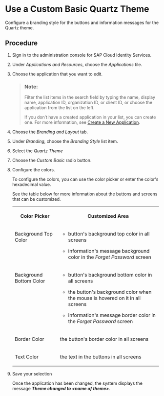 <!-- loio342ae24aefa64be49ae7cd8534cd9214 -->

# Use a Custom Basic Quartz Theme

Configure a branding style for the buttons and information messages for the Quartz theme.



## Procedure

1.  Sign in to the administration console for SAP Cloud Identity Services.

2.  Under *Applications and Resources*, choose the *Applications* tile.

3.  Choose the application that you want to edit.

    > ### Note:  
    > Filter the list items in the search field by typing the name, display name, application ID, organization ID, or client ID, or choose the application from the list on the left.
    > 
    > If you don’t have a created application in your list, you can create one. For more information, see [Create a New Application](create-a-new-application-0d4b255.md).

4.  Choose the *Branding and Layout* tab.

5.  Under *Branding*, choose the *Branding Style* list item.

6.  Select the *Quartz Theme*

7.  Choose the *Custom Basic* radio button.

8.  Configure the colors.

    To configure the colors, you can use the color picker or enter the color's hexadecimal value.

    See the table below for more information about the buttons and screens that can be customized.


    <table>
    <tr>
    <th valign="top">

    Color Picker
    
    </th>
    <th valign="top">

    Customized Area
    
    </th>
    </tr>
    <tr>
    <td valign="top">
    
    Background Top Color
    
    </td>
    <td valign="top">
    
    -   button's background top color in all screens

    -   information's message background color in the *Forget Password* screen


    
    </td>
    </tr>
    <tr>
    <td valign="top">
    
    Background Bottom Color
    
    </td>
    <td valign="top">
    
    -   button's background bottom color in all screens

    -   the button's background color when the mouse is hovered on it in all screens
    -   information's message border color in the *Forget Password* screen


    
    </td>
    </tr>
    <tr>
    <td valign="top">
    
    Border Color
    
    </td>
    <td valign="top">
    
    the button's border color in all screens
    
    </td>
    </tr>
    <tr>
    <td valign="top">
    
    Text Color
    
    </td>
    <td valign="top">
    
    the text in the buttons in all screens
    
    </td>
    </tr>
    </table>
    
9.  Save your selection

    Once the application has been changed, the system displays the message ***Theme changed to <name of theme\>***.


